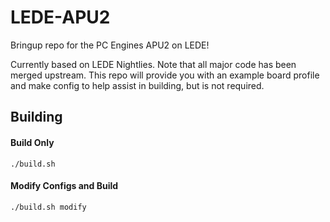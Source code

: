 # LEDE-APU2

Bringup repo for the PC Engines APU2 on LEDE!

Currently based on LEDE Nightlies. Note that all major code has been merged upstream. This repo will provide you with an example board profile and make config to help assist in building, but is not required.

Building
-----
#### Build Only
`./build.sh`

#### Modify Configs and Build
`./build.sh modify`
